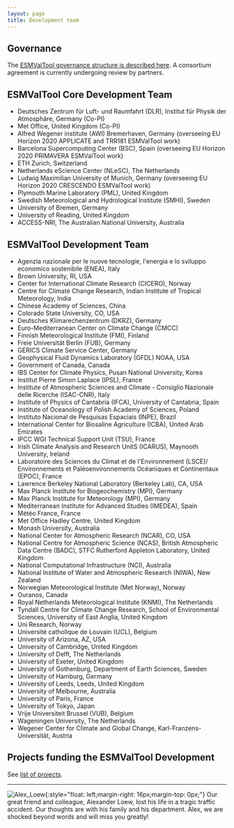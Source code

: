 ```yaml
---
layout: page
title: Development team
---
```


## Governance

The [ESMValTool governance structure is described here](/assets/pdf/ESMValTool_Governance.pdf). A consortium agreement is
currently undergoing review by partners.

## ESMValTool Core Development Team

* Deutsches Zentrum für Luft- und Raumfahrt (DLR), Institut für Physik der Atmosphäre, Germany (Co-PI)
* Met Office, United Kingdom (Co-PI)
* Alfred Wegener institute (AWI) Bremerhaven, Germany (overseeing EU Horizon 2020 APPLICATE and TRR181 ESMValTool work)
* Barcelona Supercomputing Center (BSC), Spain (overseeing EU Horizon 2020 PRIMAVERA ESMValTool work)
* ETH Zurich, Switzerland
* Netherlands eScience Center (NLeSC), The Netherlands
* Ludwig Maximilian University of Munich, Germany (overseeing EU Horizon 2020 CRESCENDO ESMValTool work)
* Plymouth Marine Laboratory (PML), United Kingdom
* Swedish Meteorological and Hydrological Institute (SMHI), Sweden
* University of Bremen, Germany
* University of Reading, United Kingdom
* ACCESS-NRI, The Australian National University, Australia

## ESMValTool Development Team

* Agenzia nazionale per le nuove tecnologie, l'energia e lo sviluppo economico sostenibile (ENEA), Italy
* Brown University, RI, USA
* Center for International Climate Research (CICERO), Norway
* Centre for Climate Change Research, Indian Institute of Tropical Meteorology, India
* Chinese Academy of Sciences, China
* Colorado State University, CO, USA
* Deutsches Klimarechenzentrum (DKRZ), Germany
* Euro-Mediterranean Center on Climate Change (CMCC)
* Finnish Meteorological Institute (FMI), Finland
* Freie Universität Berlin (FUB), Germany
* GERICS Climate Service Center, Germany
* Geophysical Fluid Dynamics Laboratory (GFDL) NOAA, USA
* Government of Canada, Canada
* IBS Center for Climate Physics, Pusan National University, Korea
* Institut Pierre Simon Laplace (IPSL), France
* Institute of Atmospheric Sciences and Climate - Consiglio Nazionale delle Ricerche (ISAC-CNR), Italy
* Institute of Physics of Cantabria (IFCA), University of Cantabria, Spain
* Institute of Oceanology of Polish Academy of Sciences, Poland
* Instituto Nacional de Pesquisas Espaciais (INPE), Brazil
* International Center for Biosaline Agriculture (ICBA), United Arab Emirates
* IPCC WGI Technical Support Unit (TSU), France
* Irish Climate Analysis and Research UnitS (ICARUS), Maynooth University, Ireland
* Laboratoire des Sciences du Climat et de l'Environnement (LSCE)/ Environnements et Paléoenvironnements Océaniques et Continentaux (EPOC), France
* Lawrence Berkeley National Laboratory (Berkeley Lab), CA, USA
* Max Planck Institute for Biogeochemistry (MPI), Germany
* Max Planck Institute for Meteorology (MPI), Germany
* Mediterranean Institute for Advanced Studies (IMEDEA), Spain
* Météo France, France
* Met Office Hadley Centre, United Kingdom
* Monash University, Australia
* National Center for Atmospheric Research (NCAR), CO, USA
* National Centre for Atmospheric Science (NCAS), British Atmospheric Data Centre (BADC), STFC Rutherford Appleton Laboratory, United Kingdom
* National Computational Infrastructure (NCI), Australia
* National Institute of Water and Atmospheric Research (NIWA), New Zealand
* Norwegian Meteorological Institute (Met Norway), Norway
* Ouranos, Canada
* Royal Netherlands Meteorological Institute (KNMI), The Netherlands
* Tyndall Centre for Climate Change Research, School of Environmental Sciences, University of East Anglia, United Kingdom
* Uni Research, Norway
* Université catholique de Louvain (UCL), Belgium
* University of Arizona, AZ, USA
* University of Cambridge, United Kingdom
* University of Delft, The Netherlands
* University of Exeter, United Kingdom
* University of Gothenburg, Department of Earth Sciences, Sweden
* University of Hamburg, Germany
* University of Leeds, Leeds, United Kingdom
* University of Melbourne, Australia
* University of Paris, France
* University of Tokyo, Japan
* Vrije Universiteit Brussel (VUB), Belgium
* Wageningen University, The Netherlands
* Wegener Center for Climate and Global Change, Karl-Franzens-Universität, Austria

## Projects funding the ESMValTool Development

See [list of projects](/acknowledgements).

---

![Alex_Loew](/assets/img/Alex_trauer.jpg){:style="float: left;margin-right: 16px;margin-top: 0px;"}
Our great friend and colleague, Alexander Loew, lost his life in a tragic traffic accident.
Our thoughts are with his family and his department.
Alex, we are shocked beyond words and will miss you greatly!
